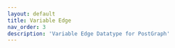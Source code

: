 ```yaml
---
layout: default
title: Variable Edge
nav_order: 3
description: 'Variable Edge Datatype for PostGraph'
---
```


